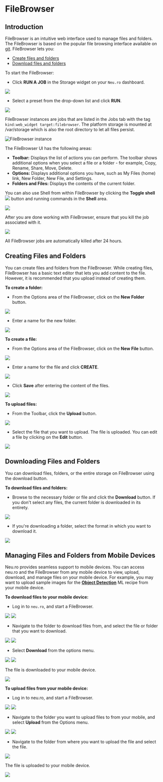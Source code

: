 # FileBrowser

## Introduction

FileBrowser is an intuitive web interface used to manage files and folders. The FileBrowser is based on the popular file browsing interface available on [git](https://github.com/filebrowser/filebrowser). FileBrowser lets you:

* [Create files and folders](filebrowser.md#creating-files-and-folders)
* [Download files and folders](filebrowser.md#downloading-files-and-folders)

To start the FileBrowser: 

* Click **RUN A JOB** in the Storage widget on your `Neu.ro` dashboard.

![](../.gitbook/assets/image%20%2841%29.png)

* Select a preset from the drop-down list and click **RUN**.

![](../.gitbook/assets/image%20%2846%29.png)

FileBrowser instances are jobs that are listed in the Jobs tab with the tag `kind:web_widget target:filebrowser`. The platform storage is mounted at /var/storage which is also the root directory to let all files persist.

![FileBrowser instance](../.gitbook/assets/stor_browser.jpg)

The FileBrowser UI has the following areas:

* **Toolbar:** Displays the list of actions you can perform. The toolbar shows additional options when you select a file or a folder - for example, Copy, Rename, Share, Move, Delete.
* **Options:** Displays additional options you have, such as My Files \(home\) link, New Folder, New File, and Settings.
* **Folders and Files:** Displays the contents of the current folder.

You can also use Shell from within FileBrowser by clicking the **Toggle shell** ![](../.gitbook/assets/FB_Toggle.jpg) button and running commands in the **Shell** area.

![](../.gitbook/assets/FB_Shell.jpg)

After you are done working with FileBrowser, ensure that you kill the job associated with it.

![](../.gitbook/assets/image%20%2837%29.png)

All FileBrowser jobs are automatically killed after 24 hours.

## Creating Files and Folders

You can create files and folders from the FileBrowser. While creating files, FileBrowser has a basic text editor that lets you add content to the file. However, it is recommended that you upload instead of creating them.

**To create a folder:**

* From the Options area of the FileBrowser, click on the **New Folder** button. 

![](../.gitbook/assets/FB_NewFolder.jpg)

* Enter a name for the new folder. 

![](../.gitbook/assets/FB_NewDirectory.jpg)

**To create a file:**

* From the Options area of the FileBrowser, click on the **New File** button.

![](../.gitbook/assets/FB_NewFile.jpg)

* Enter a name for the file and click **CREATE**.

![](../.gitbook/assets/image%20%289%29.png)

* Click **Save** after entering the content of the files. 

![](../.gitbook/assets/FB_NewFile_Save.JPG)

**To upload files:**

* From the Toolbar, click the **Upload** button. 

![](../.gitbook/assets/FB_UploadButton.jpg)

* Select the file that you want to upload. The file is uploaded. You can edit a file by clicking on the **Edit** button. 

![](../.gitbook/assets/FB_UpFile.JPG)

## Downloading Files and Folders

You can download files, folders, or the entire storage on FileBrowser using the download button.

**To download files and folders:**

* Browse to the necessary folder or file and click the **Download** button. If you don't select any files, the current folder is downloaded in its entirety.

![](../.gitbook/assets/FB_Download.jpg) 

* If you're downloading a folder, select the format in which you want to download it. 

![](../.gitbook/assets/FB_DownFormat.jpg)

## Managing Files and Folders from Mobile Devices

Neu.ro provides seamless support to mobile devices. You can access neu.ro and the FileBrowser from any mobile device to view, upload, download, and manage files on your mobile device. For example, you may want to upload sample images for the [**Object Detection**](https://docs.neu.ro/cookbook/object-detection) ML recipe from your mobile device.

**To download files to your mobile device:**

* Log in to `neu.ro`, and start a FileBrowser.

![](../.gitbook/assets/mobile-dashboard.png) ![](../.gitbook/assets/FBM_FileBrowser%20%281%29%20%281%29.jpg)

* Navigate to the folder to download files from, and select the file or folder that you want to download.

![](../.gitbook/assets/FBM_Folder.jpg) ![](../.gitbook/assets/FBM_Down_Select_1.jpg)

* Select **Download** from the options menu.

![](../.gitbook/assets/FBM_Down_Select.jpg) ![](../.gitbook/assets/FBM_DownloadDone%20%281%29%20%281%29.jpg)

The file is downloaded to your mobile device.

![](../.gitbook/assets/FBM_DownloadDone%20%281%29.jpg)

**To upload files from your mobile device:**

* Log in to neu.ro, and start a FileBrowser.

![](../.gitbook/assets/mobile-dashboard.png) ![](../.gitbook/assets/FBM_FileBrowser.jpg)

* Navigate to the folder you want to upload files to from your mobile, and select **Upload** from the Options menu.

![](../.gitbook/assets/FBM_Up_Folder.jpg) ![](../.gitbook/assets/FBM_UploadButton.jpg)

* Navigate to the folder from where you want to upload the file and select the file.

![](../.gitbook/assets/FBM_UploadFileFolder.jpg)

The file is uploaded to your mobile device.

![](../.gitbook/assets/FBM_FileUploaded.jpg)

